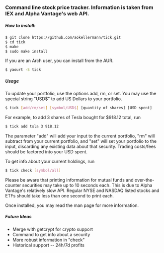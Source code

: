 ### Command line stock price tracker. Information is taken from IEX and Alpha Vantage's web API.
##### How to install:
```bash
$ git clone https://github.com/aokellermann/tick.git
$ cd tick
$ make
$ sudo make install
```
If you are an Arch user, you can install from the AUR.
```bash
$ yaourt -S tick
```
##### Usage
To update your portfolio, use the options add, rm, or set. You may use the
special string "USD$" to add US Dollars to your portfolio.
```bash
$ tick [add/rm/set] [symbol/USD$] [quantity of shares] [USD spent]
```
For example, to add 3 shares of Tesla bought for $918.12 total, run
```bash
$ tick add tsla 3 918.12
```
The parameter "add" will add your input to the current portfolio, "rm" will
subtract from your current portfolio, and "set" will set your portfolio to
the input, discarding any existing data about that security. Trading costs/fees
should be factored into your USD spent.

To get info about your current holdings, run
```bash
$ tick check [symbol/all]
```
Please be aware that printing information for mutual funds and over-the-counter
securities may take up to 10 seconds each. This is due to Alpha Vantage's
relatively slow API. Regular NYSE and NASDAQ listed stocks and ETFs should
take less than one second to print each.

Once installed, you may read the man page for more information.

##### Future Ideas
* Merge with getcrypt for crypto support
* Command to get info about a security
* More robust information in "check"
* Historical support -- 24h/7d profits